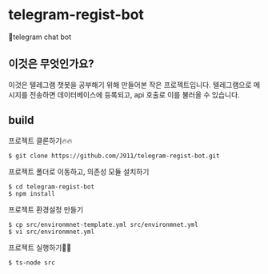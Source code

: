 # telegram-regist-bot
💬telegram chat bot

## 이것은 무엇인가요?
이것은 텔레그램 챗봇을 공부해기 위해 만들어본 작은 프로젝트입니다.
텔레그램으로 메시지를 전송하면 데이터베이스에 등록되고, api 호출로 이를 불러올 수 있습니다.

## build
프로젝트 클론하기🔥🔥
```
$ git clone https://github.com/J911/telegram-regist-bot.git
```
프로젝트 폴더로 이동하고, 의존성 모듈 설치하기
```
$ cd telegram-regist-bot
$ npm install
```
프로젝트 환경설정 만들기
```
$ cp src/environmnet-template.yml src/environmnet.yml 
$ vi src/environmnet.yml
```
프로젝트 실행하기🙌🙌
```
$ ts-node src
```
